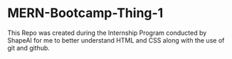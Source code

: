 # MERN-Bootcamp-Thing-1
This Repo was created during the Internship Program conducted by ShapeAI for me to better understand HTML and CSS along with the use of git and github.